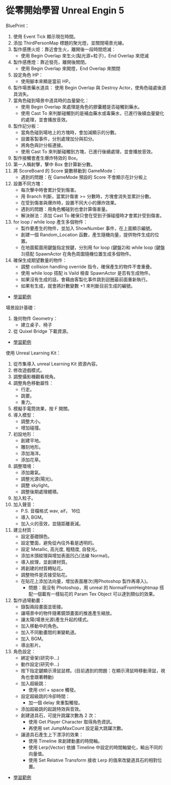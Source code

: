 # 從零開始學習 Unreal Engin 5


BluePrint：
1. 使用 Event Tick 顯示現在時間。
2. 添加 ThirdPersonMap 標題的聚光燈，並關閉場景光線。
3. 製作感應火炬：靠近會生火，離開後一段時間熄滅：
    - 使用 Begin Overlap 來生火(點光源+粒子)，End Overlap 來熄滅
4. 製作感應燈：靠近發亮，離開後關閉。
    - 使用 Begin Overlap 來開燈，End Overlap 來關閉
5. 設定角色 HP：
    - 使用腳本來顯是當前 HP。
6. 製作場景藥水道具：
    使用 Begin Overlap 與 Destroy Actor，使角色碰處後道具消失。
7. 當角色碰到場景中道具時的血量變化：
    - 使用 Begin Overlap 來處理是角色的膠囊體是否碰觸到藥水。
    - 使用 Cast To 來判斷碰觸到的是補血藥水或毒藥水，已進行後續血量變化的處理，並會播放音效。    
8. 製作記分板：
    - 當角色碰到場地上的方塊時，會加減顯示的分數。
    - 設置客製事件，分別處理加分與扣分。
    - 將角色與計分板連接。
    - 使用 Cast To 來判斷碰觸到方塊，已進行後續處理，並會播放音效。  
9. 製作接觸會產生爆炸特效的 Box。
10. 第一人稱射擊，擊中 Box 會計算新分數。
11. 將 ScoreBoard 的 Score 變數移動到 GameMode：
    - 遇到的問題：在 GameMode 預設的 Score 不會顯示在計分板上
12. 設置不同方塊：
    - 每次擊中時會累計受到傷害。
    - 用 Branch 判斷，當累計傷害 >= 分數時，方塊會消失並累計分數。
    - 在受到傷害與爆炸時，設置不同大小的爆炸效果。
    - 遇到的問題：用角色觸碰到也會計算傷害量。
    - 解決辦法：添加 Cast To 確保只會在受到子彈碰撞時才會累計受到傷害。
13. for loop / while loop 產生多個物件：
    - 製作要產生的物件，並加入 ShowNumber 事件，在上面顯示編號。
    - 創建一個 Random_Location 函數，產生隨機向量，提供物件生成的位置。
    - 在地圖藍圖用鍵盤指定按鍵，分別用 for loop (鍵盤2)和 while loop (鍵盤3)搭配 SpawnActor 在角色周圍隨機位置生成多個物件。
14. 確保生成期望數量的物件：
    - 調整 collision handling override 指令，確保產生的物件不會重疊。
    - 使用 while loop 搭配 is Vaild 檢查 SpawnActor 是否有生成物件。
    - 如果沒有生成的話，會藉由客製化事件跳到迴圈最前面重新執行。
    - 如果有生成，就會將計數變數 +1 來判斷目前生成的編號。
- [學習範例](https://www.youtube.com/watch?v=xPEGSgXaTzQ&list=PLWaDU4I4My4RBwegzH8LnhAo5YN4krysV&index=2&ab_channel=%E8%94%A1%E6%98%8E%E6%AC%A3)


場景設計基礎：
1. 幾何物件 Geometry：
    - 建立桌子、椅子
2. 從 Quixel Bridge 下載資源。
- [學習範例](https://www.youtube.com/watch?v=3XWNR9IJnPo&list=PLWaDU4I4My4RRuRocZ2-AQDum5xt2Con1&index=1&pp=iAQB&ab_channel=%E8%94%A1%E6%98%8E%E6%AC%A3)


使用 Unreal Learning Kit：
1. 從市集導入 unreal Learning Kit 資源內容。
2. 修改遊戲模式。
3. 調整攝影機觀看視角。
4. 調整角色移動屬性：
    - 行走。
    - 跳要。
    - 重力。
5. 模擬手電筒效果，按 F 開關。
6. 導入模型：
    - 調整大小。
    - 增加碰撞。
7. 初設地形：
    - 創建平地。
    - 雕刻地形。
    - 添加海洋。
    - 添加花草。
8. 調整環境：
    - 添加霧氣。
    - 調整光源(陽光)。
    - 調整 skylight。
    - 調整後期處理體積。
9. 加入粒子。
10. 加入聲音：
    - P.S. 音檔格式 wav, aif， 16位
    - 導入 BGM。
    - 加入火的音效，並隨距離衰減。
11. 建立材質：
    - 設定基礎顏色。
    - 設定雙面，避免從內往外看是透明的。
    - 設定 Metallic, 高光度, 粗糙度, 自發光。
    - 添加木頭紋理與增加表面凹凸(法線 Normal)。
    - 導入紋理，並創建材質。
    - 將創建的材質轉貼花。
    - 調整物件是否接受貼花。
    - 在貼花上添加法向量，增加表面層次(用Photoshop 製作再導入)。
        - 問題：我沒有 Photoshop，用 unreal 的 NormalFromHeightmap 搭配一個載有一樣貼花的 Param Tex Object 可以達到類似的效果。
12. 製作過場動畫：
    - 錄製兩段畫面並銜接。
    - 讓場景中的物件隨著鏡頭畫面的推進產生縮放。
    - 讓太陽(場景光源)產生升起的樣式。
    - 加入移動中的角色。
    - 加入不同動畫間的漸變軌道。
    - 加入 BGM。
    - 導出影片。
13. 角色設定：
    - 綁定骨架(研究中...)
    - 動作設定(研究中...)
    - 按下指定鍵顯示滑鼠鼠標。(目前遇到的問題：在顯示滑鼠時移動滑鼠，視角也會跟著轉動)
    - 加入超級跳：
        - 使用 ctrl + space 觸發。
    - 設定超級跳的冷卻時間：
        - 加一個 delay 來重製觸發。
    - 添加超級跳的起跳特效與音效。
    - 創建道具石，可提升跳躍次數為 2 次：
        - 使用 Get Player Character 取得角色資訊。
        - 再使用 set JumpMaxCount 設定最大跳躍次數。
    - 讓道具石產生上下漂浮的效果：
        - 使用 Timeline 來創建動畫的時間軸。
        - 使用 Lerp(Vector) 依據 Timeline 中設定的時間軸變化，輸出不同的向量值。
        - 使用 Set Relative Transform 接收 Lerp 的值來改變道具石的相對位置。

- [學習範例](https://www.youtube.com/watch?v=lR6O08vikoE&list=PLXuT93fbHR3gDNl18mdPgqtXIV5rpnGD9&index=2)
    